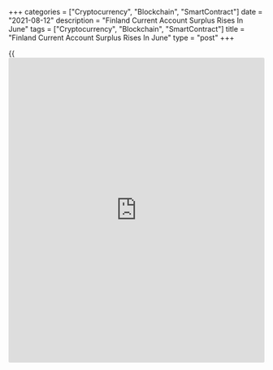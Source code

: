 +++
categories = ["Cryptocurrency", "Blockchain", "SmartContract"]
date = "2021-08-12"
description = "Finland Current Account Surplus Rises In June"
tags = ["Cryptocurrency", "Blockchain", "SmartContract"]
title = "Finland Current Account Surplus Rises In June"
type = "post"
+++

{{<iframe id="large-banner" src="https://www.bounty.group/#slide=3.0" width="100%" height="600" scrolling="no" style="border: 0px solid rgb(216, 221, 230); border-radius: 3px;">}}

Finland's current account surplus increased in June, data from
Statistics Finland showed on Thursday.

The current account surplus rose to EUR 692 million in June from EUR 63
million in May.

The balance of goods trade showed a surplus of EUR 261 million versus
EUR 344 million in the previous month.

The services trade deficit decreased to EUR 190 million in June from EUR
204 million in the previous month.

The primary income account showed a surplus of EUR 858 million, while
the secondary income account logged a shortfall of EUR 236 million.

On a 12-month moving average basis, the current account surplus was EUR
3.9 billion.

For comments and feedback [contact](https://www.playgroundfx.com/contact/): editorial@rtt[news](https://www.letsplayfx.com/blog/forex-news-website/).com

[Economic News][1]

 **What parts of the world are seeing the best (and worst) economic
performances lately? Click[here][2] to check out our [Econ Scorecard][2]
and find out! See up-to-the-moment [ranking](https://www.playgroundfx.com/blog/crypto-exchange-ranking/)s for the best and worst
performers in [GDP][2], [unemployment rate][3], [inflation][4] and much
more.**

   1. www.rtt[news](https://www.letsplayfx.com/blog/forex-news-website/).com/Content/EconomicNews.aspx
   2. www.rtt[news](https://www.letsplayfx.com/blog/forex-news-website/).com/economic-scorecard/world-rank/GDP/highest-performance.aspx
   3. www.rtt[news](https://www.letsplayfx.com/blog/forex-news-website/).com/economic-scorecard/world-rank/unemployment-rate/lowest-performance.aspx
   4. www.rtt[news](https://www.letsplayfx.com/blog/forex-news-website/).com/economic-scorecard/world-rank/CPI/highest-performance.aspx